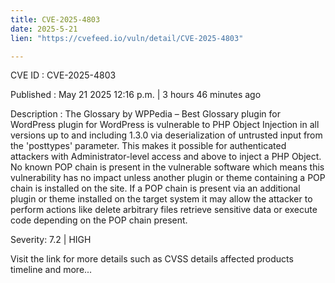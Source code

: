 ```yaml
---
title: CVE-2025-4803
date: 2025-5-21
lien: "https://cvefeed.io/vuln/detail/CVE-2025-4803"

---
```


CVE ID : CVE-2025-4803

Published :  May 21
2025
12:16 p.m. | 3 hours
46 minutes ago

Description : The Glossary by WPPedia – Best Glossary plugin for WordPress plugin for WordPress is vulnerable to PHP Object Injection in all versions up to
and including
1.3.0 via deserialization of untrusted input from the 'posttypes' parameter. This makes it possible for authenticated attackers
with Administrator-level access and above
to inject a PHP Object. No known POP chain is present in the vulnerable software
which means this vulnerability has no impact unless another plugin or theme containing a POP chain is installed on the site. If a POP chain is present via an additional plugin or theme installed on the target system
it may allow the attacker to perform actions like delete arbitrary files
retrieve sensitive data
or execute code depending on the POP chain present.

Severity: 7.2 | HIGH

Visit the link for more details
such as CVSS details
affected products
timeline
and more...
